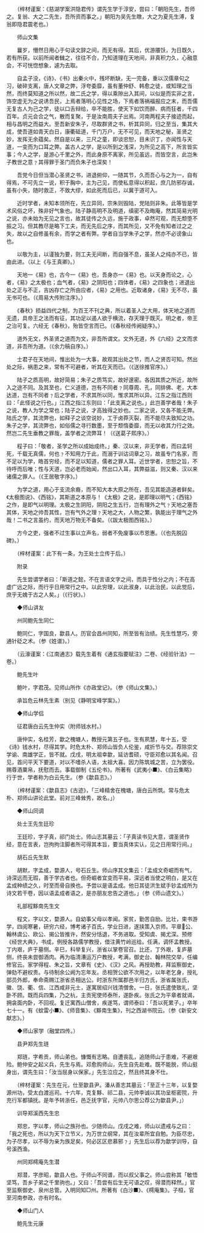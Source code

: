 <!-- { "loadSidebar": true } -->
　　（梓材谨案：《慈湖学案洪隐君传》谓先生学于淳安，尝曰：「朝阳先生，吾师之。复翁、大之二先生，吾所资而事之。」朝阳为吴先生暾，大之为夏先生溥，复翁即隐君震老也。）

　　师山文集

　　曩岁，懵然日用心于句读文辞之间，而无有得。其后，优游餍饫，为日既久，若有所获。以前所闻者雠之，往往不合，乃知道理在天地间，非真积力久，心融意会，不可恍惚想象，遽为去取。

　　自孟子没，《诗》、《书》出秦火中，残坏断缺，无一完备，重以汉儒章句之习，破碎支离，唐人文章之弊，浮夸委靡，虽有董仲舒、韩愈之徒，或知理之当然，而终莫知道之所以然，故二氏之学，得以乘隙出入其间，以似是而实非之言，饰空虚无为之说诱吾民，上焉者落明心见性之场，下焉者落祸福报应之末，而吾儒无复古人为己之学，徒以口舌辩给，卒不能胜，使天下如饮而醉、病而狂者，千四百年。贞元会合之气，散而复聚，于是汝南周夫子出焉。河南两程夫子接迹而起，相与昌明之而益大。至吾新安朱子，尽取群贤之书，析其异同，归之至当，集其大成，使吾道如青天白日，康衢砥道，千门万户，无不可见，而天地之秘，圣贤之妙，发挥无余蕴矣。然自是以来，三尺之童，即谈忠恕，目未识丁，亦闻性与天道，一变而为口耳之弊。盖古人之学，是以所到之浅深，为所见之高下，所言皆实事；今人之学，是游心千里之外，而此身原不离家，所见虽远，而皆空言，此岂朱子教世之意﹖其得罪于圣门而负朱子也深矣！

　　吾党今日但当潜心圣贤之书，进退俯仰，一随其节，久而吾心与之为一，自有得焉，不可先立一说，积于胸中，主为己见，而使私意得以积起，庶几防邪存诚，虽有小失，随时救正，不致大缪，如此死而后已，以冀于道可入。

　　近时学者，未知本领所在，先立异同，宗朱则毁陆，党陆则非朱。此等皆是学术风俗之坏，殊非好气象也。陆子静高明不及明道，缜密不及晦庵，然其简易光明之说，亦未始为无见之言也，故其徒传之久远，施于政事，卓然可观，而无颓堕不振之习。但其教尽是略下工夫，而无先后之序，而其所见，又不免有知者过之之失，故以之自修虽有余，而学之者有弊。学者自当学朱子之学，然亦不必谤象山也。

　　以敬为主，以谨独为要，则工夫无间断，而自强不息，虽圣人之纯亦不已，皆由此进。（以上《与王真卿》。）

　　天地一《易》也，古今一《易》也，吾身亦一《易》也。以天身而论之，心者，《易》之太极也；血气者，《易》之阴阳也；四体者，《易》之四象也；进退出处之正与不正，吉凶存亡之所由应者，《易》之用也。近取诸身，《易》无不尽，虽无书可也。（《周易大传附注序》。）

　　《春秋》损益四代之制，为百王不刊之典，所以着圣人之大用，体天地之道而无遗，具帝王之法而有征，其功足以遏人欲于横流，存天理于既灭。明之者，帝王之治可复。六经无《春秋》，殆皆空言而已。（《春秋经传阙疑序》。）

　　道外无文，外圣贤之道而为文，非吾所谓文。文外无道，外《六经》之文而求道，非吾所为道。（《余力稿自序》。）

　　士君子在天地间，惟出处为一大事，故观其出处之节，而人之贤否可知。然出处之际，祸患之来，常有不可避者，听其在天而已。（《送徐推官序》。）

　　陆子之质高明，故好简易；朱子之质笃实，故好邃密。各因其质之所近，故所入之途不同。及其至也，仁义道德，岂有不同者﹖同尊周、孔，同排佛、老，大本达道，岂有不同者﹖后之学者，不求其所以同，惟求其所以异。江东之指江西则曰：「此怪说之行也。」江西之指江东则曰：「此支离之说也。」此岂善学者哉！朱子之说，教人为学之常也；陆子之说，才高独得之妙也。二家之说，又各不能无弊。陆氏之学，其流弊也，如释子之谈空说妙，工于卤莽灭裂，而不能尽夫致知之功。朱子之学，其流弊也，如俗儒之寻行数墨，至于颓惰委靡，而无以收其力行之效。然岂二先生垂教之罪哉，盖学者之流弊耳！（《送葛子熙序》。）

　　程子曰：「敬者，圣学之所以成始成终。」秦、汉以来，非无学者，而曰孟轲死，千载无真儒，何也﹖不知用力于此，而溺于训诂词章之习，故虽专门名家，而不足以为学，皓首穷经，而不足以知道，儒者之罪人耳。近世学者，忠恕之旨，不待呼而后唯；性与天道，岂必老而始闻，然出口入耳，其弊益滋，则又秦、汉以来诸儒之罪人。（《王居敬字序》。）

　　为学之道，用心于支流余裔，而不知大本大原之所在，吾见其能造道者鲜矣。《太极图说》、《西铭》，其斯道之本原与！《太极》之说，是即理以明气；《西铭》之作，是即气以明理。太极之生阴阳，阴阳之生五行，岂有理外之气﹖天地之塞吾其体，天地之帅吾其性，岂有气外之理﹖天地之大，人物之繁，孰能出于理气之外哉！二书之言虽约，而天地万物无不备矣。（《跋太极图西铭》。）

　　方今之吏，强者不过生事以立声名，弱者不免废事以市恩惠。（《也先脱囚碑》。）

　　（梓材谨案：此下有一条，为王处士立传于后。）

　　附录

　　先生尝谓学者曰：「斯道之懿，不在言语文字之间，而具于性分之内；不在高虚广远之际，而行乎日用常行之中。以此穷理，以此淑身，以此治民，以此觉后，庶乎无媿于古之人矣。」（《行状》。）

　　◆师山讲友

　　州同鲍先生同仁

　　鲍同仁，字国良，歙县人。历官会昌州同知，所至皆有治绩。先生性慧巧，旁通针砭之术。（参《姓谱》。）

　　（云濠谨案：《江南通志》载先生着有《通玄指要赋注》二卷、《经验针法》一卷。）

　　鲍先生叶

　　鲍叶，字君茂。见师山所作《亦政堂记》。（参《师山文集》。）

　　承旨危云林先生素（别见《静明宝峰学案》。）

　　◆师山学侣

　　征君唐白云先生仲实（附师钱水村。）

　　唐仲实，名桂芳，歙之槐塘人，教授元第五子也。生有夙慧，年十五，受《诗》钱水村，尽得其学。时危太朴、郑师山皆负人伦鉴，咸折节与交。荐除崇文学谕、南雄学正，皆不就。戊戌，明太祖幸歙，延访耆硕，守臣邓愈以其名闻。召见，首问平天下要道，对以不嗜杀人语，太祖大喜。因力陈筑城之苦，立为罢役。赐尊酒粟帛，抚慰而去。事载御制《五伦书》。所著有《武夷小■》、《白云集略》行于世，学者称为白云先生。（参《歙县志》。）

　　（梓材谨案：《歙县志》《古迹》，「三峰精舍在槐塘，唐白云所筑。常与危太朴、郑师山讲论此堂。前对三峰耸秀，故名。」）

　　◆师山同调

　　处士王先生廷珍

　　王廷珍，字子真，祁门处士。师山志其墓云：「子真读书见大意，谓圣贤作经，意在言表，岂拘拘注脚者所可得其本旨，要当真体实认，见之日用常行间。」

　　胡石丘先生默

　　胡默，字孟成，婺源人，号石丘生。师山序其文集云：「孟成文奇崛而有气，诗深远而无瑕，善于学古者也。但奇崛者宜变而平易，深远者当使之明白，是又在孟成种绩之久，时至而骨自换也。予尝以是语孟成。他日其徒洪生斌手钞孟成所为诗文若干卷，因以语孟成者语之，是亦朋友忠告之道也。」（参《师山遗文》。）

　　礼部程黟南先生文

　　程文，字以文，婺源人。自幼事父母以孝闻。家贫，勤苦自励。比壮，束书游学，四阅寒暑，研穷六经，博考诸子百氏，学业日进，遂挟策入京师。平章公、翰林虞公、欧公、揭公皆推许，然安分恬退，不务进取。受知虞、揭尤深。预修《经世大典》，书成，例授各路儒学教授，借注黄竹岭巡给。任满，调怀孟教授。丁内艰，庐于墓侧。辛巳，科举复兴，浙省以掌卷官召。比还，丁外艰，复庐墓侧，终丧未尝御酒肉。再为临清漕运万户教授，考满，御史台、翰林院交举，任编修官云。家学得程、朱之旨，文章有《史》、《汉》之风。再授助教，拜监察御史，弹劾不避权贵。与待制余公阙为忘年友。丞相贺公欲不次用之，以年老乞身，授礼部员外郎，奉命斋赐江浙省丞相达公。时浙东所属郡邑半归方氏，浙省属张氏，徽、饶、衢、信、江西咸非元土，遂寓居绍兴钱清僧舍。一日，张氏遣使致礼，坚卧不顾。既而兵四集，乃之杭，主贡宪使师泰所，遂卧疾。张氏之为平章者就谒，拥衾面内卧，不回视。复迁寓西山僧舍，疾遂笃，谓师泰曰：「吾以死累子。」卒年七十一。有《蚊雷小■》、《师音集》、《黟南生集》，刊之西湖书院云。（参《新安文献志》。）

　　◆师山家学（融堂四传。）

　　县尹郑先生琏

　　郑琏，字希贡，师山弟也。慷慨有志略。自遭丧乱，追随师山于患难，不避艰险。鲍仲安之起义兵，先生与焉。邓愈购师山，先生自先赴难。既不能脱，师山挺身出，谓先生曰：「汝当屈身以保家。」先生泣应之，然且终其身不仕。

　　（梓材谨案：先生在元，仕至歙县尹。潘从善志其墓云：「至正十三年，以复婺源州功，受太白渡巡司。十六年，克复黟、祁二县，元帅李诚以其功呈枢密院，升充行军都镇抚。是年予转浙任，邑乏抚字官，元帅八尔思公荐公为歙县尹。」）

　　训导郑溪西先生忠

　　郑忠，字以孝，师山之族孙也。少随师山。戊戌之难，师山以遗戒与之曰：「我之死也，所以为天下立节义，为万世立纲常，其在汝辈所宜自勉。为臣尽忠，为子尽孝，以不辱为亲为族足矣，何必区区悲慕邪﹖」先生后以荐为歙学训导，自号溪西渔。

　　州同郑樗庵先生潜

　　郑潜，字彦昭，歙县人也。于师山不同谱，而以叔父事之。师山尝称其「敏悟坚笃，吾乡子弟之千里驹也。」又曰：「吾尝有后生无可语之叹，得潜而释然。」官至监察御史、泉州总管。入明同知□州。所著有《白沙■》、《樗庵集》。子桓，官至河南参政，亦有时名。

　　◆师山门人

　　鲍先生元康

